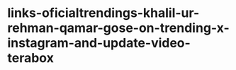 # links-oficialtrendings-khalil-ur-rehman-qamar-gose-on-trending-x-instagram-and-update-video-terabox